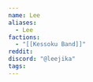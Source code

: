 ```yaml
---
name: Lee
aliases:
  - Lee
factions:
  - "[[Kessoku Band]]"
reddit: 
discord: "@leejika"
tags:
---
```

